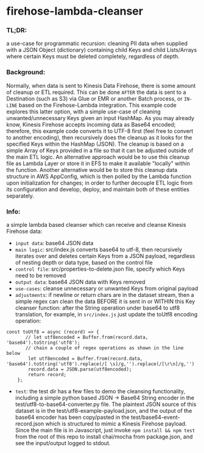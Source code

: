 # firehose-lambda-cleanser

### TL;DR:
a use-case for programmatic recursion: cleaning PII data when supplied with a JSON Object (dictionary) containing child Keys and child Lists/Arrays where certain Keys must be deleted completely, regardless of depth.

### Background:
Normally, when data is sent to Kinesis Data Firehose, there is some amount of cleanup or ETL required. This can be done `AFTER` the data is sent to a Destination (such as S3) via Glue or EMR or another Batch process, or `IN-LINE` based on the Firehose-Lambda integration. This example code explores this latter option, with a simple use-case of cleaning unwanted/unnecessary Keys given an input HashMap. As you may already know, Kinesis Firehose accepts incoming data as Base64 encoded; therefore, this example code converts it to UTF-8 first (feel free to convert to another encoding), then recursively does the cleanup as it looks for the specified Keys within the HashMap (JSON). The cleanup is based on a simple Array of Keys provided in a file so that it can be adjusted outside of the main ETL logic. An alternative approach would be to use this cleanup file as Lambda Layer or store it in EFS to make it available "locally" within the function. Another alternative would be to store this cleanup data structure in AWS AppConfig, which is then polled by the Lambda function upon initialization for changes; in order to further decouple ETL logic from its configuration and develop, deploy, and maintain both of these entities separately. 

### Info: 
a simple lambda based cleanser which can receive and cleanse Kinesis Firehose data:
- `input data`: base64 JSON data
- `main logic`: src/index.js converts base64 to utf-8, then recursively iterates over and deletes certain Keys from a JSON payload, regardless of nesting depth or data type, based on the control file
- `control file`: src/properties-to-delete.json file, specify which Keys need to be removed
- `output data`: base64 JSON data with Keys removed
- `use-cases`: cleanse unnecessary or unwanted Keys from original payload
- `adjustments`: if newline or return chars are in the dataset stream, then a simple regex can clean the data BEFORE it is sent in or WITHIN this Key cleanser function: after the String operation under base64 to utf8 translation, for example, in `src/index.js` just update the toUtf8 encoding operation:
```
const toUtf8 = async (record) => {
       // let utf8encoded = Buffer.from(record.data, 'base64').toString('utf8');  
       // chain a couple of regex operations as shown in the line below
        let utf8encoded = Buffer.from(record.data, 'base64').toString('utf8').replace(/[ \s]/g,'').replace(/[\r\n]/g,'')
        record.data = JSON.parse(utf8encoded);
        return record;
    };
``` 
- `test`: the test dir has a few files to demo the cleansing functionality, including a simple python based JSON -> Base64 String encoder in the test/utf8-to-base64-converter.py file. The plaintext JSON source of this dataset is in the test/utf8-example-payload.json, and the output of the base64 encoder has been copy/pasted in the test/base64-event-record.json which is structured to mimic a Kinesis Firehose payload. Since the main file is in Javascript, just invoke `npm install && npm test` from the root of this repo to install chai/mocha from package.json, and see the input/output logged to stdout.
